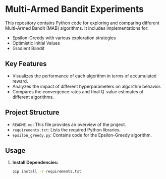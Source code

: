 # Multi-Armed Bandit Experiments

This repository contains Python code for exploring and comparing different Multi-Armed Bandit (MAB) algorithms. It includes implementations for:

- Epsilon-Greedy with various exploration strategies
- Optimistic Initial Values
- Gradient Bandit

## Key Features

- Visualizes the performance of each algorithm in terms of accumulated reward.
- Analyzes the impact of different hyperparameters on algorithm behavior.
- Compares the convergence rates and final Q-value estimates of different algorithms.

## Project Structure

- `README.md`: This file provides an overview of the project.
- `requirements.txt`: Lists the required Python libraries.
- `epsilon_greedy.py`: Contains code for the Epsilon-Greedy algorithm.


## Usage

1. **Install Dependencies:**
   ```bash
   pip install -r requirements.txt

